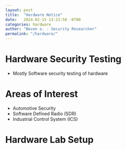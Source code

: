 ```yaml
---
layout: post
title:  "Hardware Notice"
date:   2024-02-15 13:22:58 -0700
categories: hardware
author: "Bevon o. - Security Researcher"
permalink: "/hardware/"
---
```


# Hardware Security Testing
- Mostly Software security testing of hardware 

# Areas of Interest
- Automotive Security
- Software Defined Radio (SDR)
- Industrial Control System (ICS)

# Hardware Lab Setup


